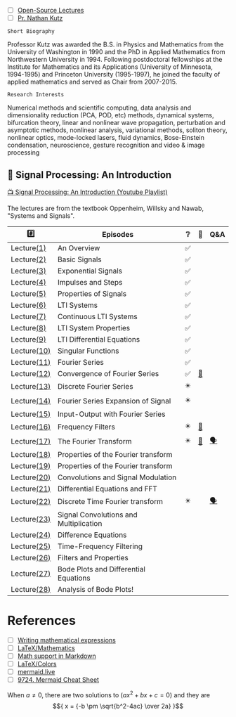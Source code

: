 
- [ ] [Open-Source Lectures](http://faculty.washington.edu/kutz/page5/page23)
- [ ] [Pr. Nathan Kutz](http://faculty.washington.edu/kutz/page4)

`Short Biography`

Professor Kutz was awarded the B.S. in Physics and Mathematics from the University of Washington in 1990 and the PhD in Applied Mathematics from Northwestern University in 1994. Following postdoctoral fellowships at the Institute for Mathematics and its Applications (University of Minnesota, 1994-1995) and Princeton University (1995-1997), he joined the faculty of applied mathematics and served as Chair from 2007-2015.

`Research Interests`

Numerical methods and scientific computing, data analysis and dimensionality reduction (PCA, POD, etc) methods, dynamical systems, bifurcation theory, linear and nonlinear wave propagation, perturbation and asymptotic methods, nonlinear analysis, variational methods, soliton theory, nonlinear optics, mode-locked lasers, fluid dynamics, Bose-Einstein condensation, neuroscience, gesture recognition and video & image processing



## :round_pushpin: Signal Processing: An Introduction

[:tv: Signal Processing: An Introduction (Youtube Playlist)](https://www.youtube.com/playlist?list=PL6Vi_EcJpt8E96_JTKoOKY3HYWVGjf6b4) 

The lectures are from the textbook Oppenheim, Willsky and Nawab, "Systems and Signals".

|  :hash:            |  Episodes                              | :grey_question:    | :scroll: | Q&A |
|--------------------|----------------------------------------|--------------------|------|-|
| Lecture[(1)](1)    | An Overview                            | :white_check_mark: | 
| Lecture[(2)](2)    | Basic Signals                          | :white_check_mark: | 
| Lecture[(3)](3)    | Exponential Signals                    | :white_check_mark: | 
| Lecture[(4)](4)    | Impulses and Steps                     | :white_check_mark: | 
| Lecture[(5)](5)    | Properties of Signals                  | :white_check_mark: | 
| Lecture[(6)](6)    | LTI Systems                            | :white_check_mark: | 
| Lecture[(7)](7)    | Continuous LTI Systems                 | :white_check_mark: | 
| Lecture[(8)](8)    | LTI System Properties                  | :white_check_mark: | 
| Lecture[(9)](9)    | LTI Differential Equations             | :white_check_mark: | 
| Lecture[(10)](_10) | Singular Functions                     | :white_check_mark: | 
| Lecture[(11)](_11) | Fourier Series                         | :white_check_mark: | 
| Lecture[(12)](_12) | Convergence of Fourier Series          | :white_check_mark: | [:scroll:](_12/fourier_approximation.jl.ipynb) |
| Lecture[(13)](_13) | Discrete Fourier Series                | :eight_pointed_black_star: | 
| Lecture[(14)](_14) | Fourier Series Expansion of Signal     | :eight_pointed_black_star: | 
| Lecture[(15)](15)  | Input-Output with Fourier Series       |
| Lecture[(16)](_16) | Frequency Filters                      | :eight_pointed_black_star: | [:scroll:](_16/filter.ipynb) |
| Lecture[(17)](_17) | The Fourier Transform                  | :eight_pointed_black_star: | [:scroll:](_17/transform_examples.ipynb) | [&#x1F5E3;](_17/Q&A) |
| Lecture[(18)](18)  | Properties of the Fourier transform    |
| Lecture[(19)](19)  | Properties of the Fourier transform    |
| Lecture[(20)](_20) | Convolutions and Signal Modulation     |
| Lecture[(21)](21)  | Differential Equations and FFT         |
| Lecture[(22)](_22) | Discrete Time Fourier transform        | :eight_pointed_black_star: | | [&#x1F5E3;](_17/Q&A) |
| Lecture[(23)](23)  | Signal Convolutions and Multiplication |
| Lecture[(24)](24)  | Difference Equations                   |
| Lecture[(25)](25)  | Time-Frequency Filtering               |
| Lecture[(26)](26)  | Filters and Properties                 |
| Lecture[(27)](27)  | Bode Plots and Differential Equations  |
| Lecture[(28)](28)  | Analysis of Bode Plots!                |


# References

- [ ] [Writing mathematical expressions](https://docs.github.com/en/get-started/writing-on-github/working-with-advanced-formatting/writing-mathematical-expressions)
- [ ] [LaTeX/Mathematics](https://en.wikibooks.org/wiki/LaTeX/Mathematics)
- [ ] [Math support in Markdown](https://github.blog/2022-05-19-math-support-in-markdown/)
- [ ] [LaTeX/Colors](https://en.wikibooks.org/wiki/LaTeX/Colors)
- [ ] [mermaid.live](https://mermaid.live/)
- [ ] [9724. Mermaid Cheat Sheet](https://jojozhuang.github.io/tutorial/mermaid-cheat-sheet/)

When $a \ne 0$, there are two solutions to $(ax^2 + bx + c = 0)$ and they are 
$${ x = {-b \pm \sqrt{b^2-4ac} \over 2a} }$$





